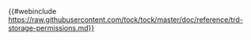 {{#webinclude https://raw.githubusercontent.com/tock/tock/master/doc/reference/trd-storage-permissions.md}}
